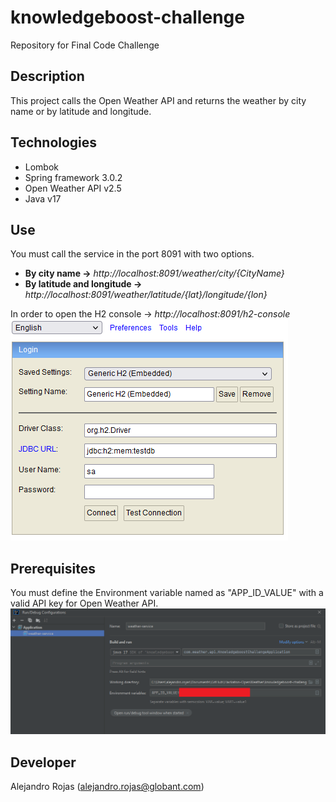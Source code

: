 # knowledgeboost-challenge
Repository for Final Code Challenge

## Description

This project calls the Open Weather API and returns the weather by city name or by latitude and longitude.

## Technologies

* Lombok
* Spring framework 3.0.2
* Open Weather API v2.5
* Java v17

## Use
You must call the service in the port 8091 with two options.

* **By city name ->** _http://localhost:8091/weather/city/{CityName}_
* **By latitude and longitude ->** _http://localhost:8091/weather/latitude/{lat}/longitude/{lon}_

In order to open the H2 console ->  _http://localhost:8091/h2-console_
![img_1.png](img_1.png)

## Prerequisites

You must define the Environment variable named as "APP_ID_VALUE" with a valid API key for Open Weather API.
![img.png](img.png)

## Developer

Alejandro Rojas (alejandro.rojas@globant.com)
